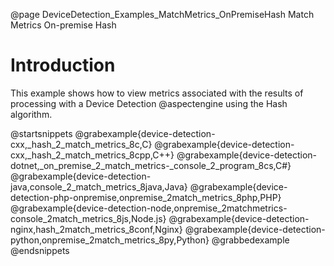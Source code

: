 @page DeviceDetection_Examples_MatchMetrics_OnPremiseHash Match Metrics On-premise Hash

# Introduction

This example shows how to view metrics associated with the results of processing with a Device Detection
@aspectengine using the Hash algorithm.

@startsnippets
@grabexample{device-detection-cxx,_hash_2_match_metrics_8c,C}
@grabexample{device-detection-cxx,_hash_2_match_metrics_8cpp,C++}
@grabexample{device-detection-dotnet,_on_premise_2_match_metrics-_console_2_program_8cs,C#}
@grabexample{device-detection-java,console_2_match_metrics_8java,Java}
@grabexample{device-detection-php-onpremise,onpremise_2match_metrics_8php,PHP}
@grabexample{device-detection-node,onpremise_2matchmetrics-console_2match_metrics_8js,Node.js}
@grabexample{device-detection-nginx,hash_2match_metrics_8conf,Nginx}
@grabexample{device-detection-python,onpremise_2match_metrics_8py,Python}
@grabbedexample
@endsnippets
